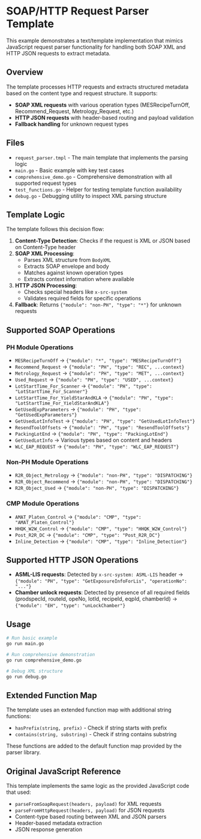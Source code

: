 # SOAP/HTTP Request Parser Template

This example demonstrates a text/template implementation that mimics JavaScript request parser functionality for handling both SOAP XML and HTTP JSON requests to extract metadata.

## Overview

The template processes HTTP requests and extracts structured metadata based on the content type and request structure. It supports:

- **SOAP XML requests** with various operation types (MESRecipeTurnOff, Recommend_Request, Metrology_Request, etc.)
- **HTTP JSON requests** with header-based routing and payload validation
- **Fallback handling** for unknown request types

## Files

- `request_parser.tmpl` - The main template that implements the parsing logic
- `main.go` - Basic example with key test cases  
- `comprehensive_demo.go` - Comprehensive demonstration with all supported request types
- `test_functions.go` - Helper for testing template function availability
- `debug.go` - Debugging utility to inspect XML parsing structure

## Template Logic

The template follows this decision flow:

1. **Content-Type Detection**: Checks if the request is XML or JSON based on Content-Type header
2. **SOAP XML Processing**: 
   - Parses XML structure from `BodyXML`
   - Extracts SOAP envelope and body
   - Matches against known operation types
   - Extracts context information where available
3. **HTTP JSON Processing**:
   - Checks special headers like `x-src-system`
   - Validates required fields for specific operations
4. **Fallback**: Returns `{"module": "non-PH", "type": "*"}` for unknown requests

## Supported SOAP Operations

### PH Module Operations
- `MESRecipeTurnOff` → `{"module": "*", "type": "MESRecipeTurnOff"}`
- `Recommend_Request` → `{"module": "PH", "type": "REC", ...context}`
- `Metrology_Request` → `{"module": "PH", "type": "MET", ...context}`  
- `Used_Request` → `{"module": "PH", "type": "USED", ...context}`
- `LotStartTime_For_Scanner` → `{"module": "PH", "type": "LotStartTime_For_Scanner"}`
- `LotStartTime_For_YieldStarAndKLA` → `{"module": "PH", "type": "LotStartTime_For_YieldStarAndKLA"}`
- `GetUsedExpParameters` → `{"module": "PH", "type": "GetUsedExpParameters"}`
- `GetUsedLotInfoTest` → `{"module": "PH", "type": "GetUsedLotInfoTest"}`
- `ResendToolOffsets` → `{"module": "PH", "type": "ResendToolOffsets"}`
- `PackingLotEnd` → `{"module": "PH", "type": "PackingLotEnd"}`
- `GetUsedLotInfo` → Various types based on content and headers
- `WLC_EAP_REQUEST` → `{"module": "PH", "type": "WLC_EAP_REQUEST"}`

### Non-PH Module Operations  
- `R2R_Object_Metrology` → `{"module": "non-PH", "type": "DISPATCHING"}`
- `R2R_Object_Recommend` → `{"module": "non-PH", "type": "DISPATCHING"}`
- `R2R_Object_Used` → `{"module": "non-PH", "type": "DISPATCHING"}`

### CMP Module Operations
- `AMAT_Platen_Control` → `{"module": "CMP", "type": "AMAT_Platen_Control"}`
- `HHQK_W2W_Control` → `{"module": "CMP", "type": "HHQK_W2W_Control"}`
- `Post_R2R_DC` → `{"module": "CMP", "type": "Post_R2R_DC"}`
- `Inline_Detection` → `{"module": "CMP", "type": "Inline_Detection"}`

## Supported HTTP JSON Operations

- **ASML-LIS requests**: Detected by `x-src-system: ASML-LIS` header → `{"module": "PH", "type": "GetExposureInfoForLis", "operationNo": "..."}`
- **Chamber unlock requests**: Detected by presence of all required fields (prodspecId, routeId, opeNo, lotId, recipeId, eqpId, chamberId) → `{"module": "EH", "type": "unLockChamber"}`

## Usage

```bash
# Run basic example
go run main.go

# Run comprehensive demonstration
go run comprehensive_demo.go

# Debug XML structure
go run debug.go
```

## Extended Function Map

The template uses an extended function map with additional string functions:
- `hasPrefix(string, prefix)` - Check if string starts with prefix
- `contains(string, substring)` - Check if string contains substring

These functions are added to the default function map provided by the parser library.

## Original JavaScript Reference

This template implements the same logic as the provided JavaScript code that used:
- `parseFromSoapRequest(headers, payload)` for XML requests
- `parseFromHttpRequest(headers, payload)` for JSON requests
- Content-type based routing between XML and JSON parsers
- Header-based metadata extraction
- JSON response generation
